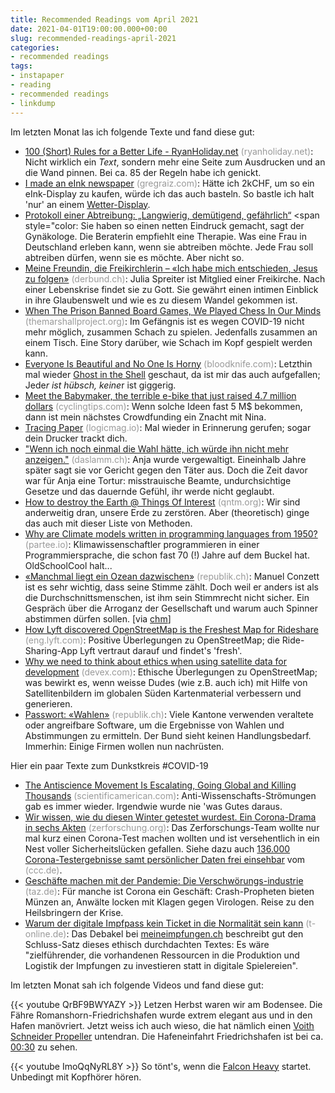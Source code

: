 ```yaml
---
title: Recommended Readings vom April 2021
date: 2021-04-01T19:00:00.000+00:00
slug: recommended-readings-april-2021
categories:
- recommended readings
tags:
- instapaper
- reading
- recommended readings
- linkdump
---
```


Im letzten Monat las ich folgende Texte und fand diese gut:

- [100 (Short) Rules for a Better Life - RyanHoliday.net](https://ryanholiday.net/100-rules/) <span style="color: #999999;">(ryanholiday.net)</span>: Nicht wirklich ein *Text*, sondern mehr eine Seite zum Ausdrucken und an die Wand pinnen. Bei ca. 85 der Regeln habe ich genickt.
- [I made an eInk newspaper](https://gregraiz.com/i-made-an-eink-newspaper/) <span style="color: #999999;">(gregraiz.com)</span>: Hätte ich 2kCHF, um so ein eInk-Display zu kaufen, würde ich das auch basteln. So bastle ich halt 'nur' an einem [Wetter-Display](https://github.com/samsonmking/epaper.js). 
- [Protokoll einer Abtreibung: „Langwierig, demütigend, gefährlich“](https://plus.tagesspiegel.de/gesellschaft/abtreibung-in-deutschland-ich-rufe-niemand-kommt-117773.html) <span style="color: Sie haben so einen netten Eindruck gemacht, sagt der Gynäkologe. Die Beraterin empfiehlt eine Therapie. Was eine Frau in Deutschland erleben kann, wenn sie abtreiben möchte. Jede Frau soll abtreiben dürfen, wenn sie es möchte. Aber nicht so.
- [Meine Freundin, die Freikirchlerin – «Ich habe mich entschieden, Jesus zu folgen»](https://www.derbund.ch/ich-habe-mich-entschieden-jesus-zu-folgen-425892205303) <span style="color: #999999;">(derbund.ch)</span>: Julia Spreiter ist Mitglied einer Freikirche. Nach einer Lebenskrise findet sie zu Gott. Sie gewährt einen intimen Einblick in ihre Glaubenswelt und wie es zu diesem Wandel gekommen ist.
- [When The Prison Banned Board Games, We Played Chess In Our Minds](https://www.themarshallproject.org/2021/02/11/when-the-prison-banned-board-games-we-played-chess-in-our-minds) <span style="color: #999999;">(themarshallproject.org)</span>: Im Gefängnis ist es wegen COVID-19 nicht mehr möglich, zusammen Schach zu spielen. Jedenfalls zusammen an einem Tisch. Eine Story darüber, wie Schach im Kopf gespielt werden kann.
- [Everyone Is Beautiful and No One Is Horny](https://bloodknife.com/everyone-beautiful-no-one-horny/) <span style="color: #999999;">(bloodknife.com)</span>: Letzthin mal wieder [Ghost in the Shell](https://www.imdb.com/title/tt1219827/) geschaut, da ist mir das auch aufgefallen; Jede*r ist hübsch, keine*r ist giggerig.
- [Meet the Babymaker, the terrible e-bike that just raised 4.7 million dollars](https://cyclingtips.com/2020/04/meet-the-babymaker-the-terrible-e-bike-that-just-raised-4-7-million-dollars/) <span style="color: #999999;">(cyclingtips.com)</span>: Wenn solche Ideen fast 5 M$ bekommen, dann ist mein nächstes Crowdfunding ein Znacht mit Nina.
- [Tracing Paper](https://logicmag.io/security/tracing-paper/) <span style="color: #999999;">(logicmag.io)</span>: Mal wieder in Erinnerung gerufen; sogar dein Drucker trackt dich.
- ["Wenn ich noch einmal die Wahl hätte, ich würde ihn nicht mehr anzeigen."](https://daslamm.ch/wenn-ich-noch-einmal-die-wahl-haette-ich-wuerde-ihn-nicht-mehr-anzeigen/) <span style="color: #999999;">(daslamm.ch)</span>: Anja wurde vergewaltigt. Eineinhalb Jahre später sagt sie vor Gericht gegen den Täter aus. Doch die Zeit davor war für Anja eine Tortur: misstrauische Beamte, undurchsichtige Gesetze und das dauernde Gefühl, ihr werde nicht geglaubt.
- [How to destroy the Earth @ Things Of Interest](https://qntm.org/destroy) <span style="color: #999999;">(qntm.org)</span>: Wir sind anderweitig dran, unsere Erde zu zerstören. Aber (theoretisch) ginge das auch mit dieser Liste von Methoden.
- [Why are Climate models written in programming languages from 1950?](https://partee.io/2021/02/21/climate-model-response/) <span style="color: #999999;">(partee.io)</span>: Klimawissenschaftler programmieren in einer Programmiersprache, die schon fast 70 (!) Jahre auf dem Buckel hat. OldSchoolCool halt...
- [«Manchmal liegt ein Ozean dazwischen»](https://www.republik.ch/2021/03/15/im-alltag-ueberfordert-zu-sein-bedeutet-nicht-dass-du-dir-keine-politische-meinung-bilden-kannst) <span style="color: #999999;">(republik.ch)</span>: Manuel Conzett ist es sehr wichtig, dass seine Stimme zählt. Doch weil er anders ist als die Durchschnitts­menschen, ist ihm sein Stimmrecht nicht sicher. Ein Gespräch über die Arroganz der Gesellschaft und warum auch Spinner abstimmen dürfen sollen. [via [chm](https://twitter.com/MurielStaub/status/1371930963874357255/retweets)]
- [How Lyft discovered OpenStreetMap is the Freshest Map for Rideshare](https://eng.lyft.com/how-lyft-discovered-openstreetmap-is-the-freshest-map-for-rideshare-a7a41bf92ec) <span style="color: #999999;">(eng.lyft.com)</span>: Positive Überlegungen zu OpenStreetMap; die Ride-Sharing-App Lyft vertraut darauf und findet's 'fresh'.
- [Why we need to think about ethics when using satellite data for development](https://www.devex.com/news/sponsored/why-we-need-to-think-about-ethics-when-using-satellite-data-for-development-99148) <span style="color: #999999;">(devex.com)</span>: Ethische Überlegungen zu OpenStreetMap; was bewirkt es, wenn weisse Dudes (wie z.B. auch ich) mit Hilfe von Satellitenbildern im globalen Süden Kartenmaterial verbessern und generieren.
- [Passwort: «Wahlen»](https://www.republik.ch/2020/09/25/passwort-wahlen) <span style="color: #999999;">(republik.ch)</span>: Viele Kantone verwenden veraltete oder angreifbare Software, um die Ergebnisse von Wahlen und Abstimmungen zu ermitteln. Der Bund sieht keinen Handlungsbedarf. Immerhin: Einige Firmen wollen nun nachrüsten.

Hier ein paar Texte zum Dunkstkreis #COVID-19

- [The Antiscience Movement Is Escalating, Going Global and Killing Thousands](https://www.scientificamerican.com/article/the-antiscience-movement-is-escalating-going-global-and-killing-thousands/) <span style="color: #999999;">(scientificamerican.com)</span>: Anti-Wissenschafts-Strömungen gab es immer wieder. Irgendwie wurde nie 'was Gutes daraus.
- [Wir wissen, wie du diesen Winter getestet wurdest. Ein Corona-Drama in sechs Akten](https://zerforschung.org/posts/medicus/) <span style="color: #999999;">(zerforschung.org)</span>: Das Zerforschungs-Team wollte nur mal kurz einen Corona-Test machen wollten und ist versehentlich in ein Nest voller Sicherheitslücken gefallen. Siehe dazu auch [136.000 Corona-Testergebnisse samt persönlicher Daten frei einsehbar](https://www.ccc.de/de/updates/2021/corona-testergebnisse) vom <span style="color: #999999;">(ccc.de)</span>.
- [Geschäfte machen mit der Pandemie: Die Verschwörungs-industrie](https://taz.de/!5754871/) <span style="color: #999999;">(taz.de)</span>: Für manche ist Corona ein Geschäft: Crash-Propheten bieten Münzen an, Anwälte locken mit Klagen gegen Virologen. Reise zu den Heilsbringern der Krise.
- [Warum der digitale Impfpass kein Ticket in die Normalität sein kann](https://www.t-online.de/-/89344652) <span style="color: #999999;">(t-online.de)</span>: Das Debakel bei [meineimpfungen.ch](https://www.meineimpfungen.ch/maintenance/faq/) beschreibt gut den Schluss-Satz dieses ethisch durchdachten Textes: Es wäre "zielführender, die vorhandenen Ressourcen in die Produktion und Logistik der Impfungen zu investieren statt in digitale Spielereien".

Im letzten Monat sah ich folgende Videos und fand diese gut:

{{< youtube QrBF9BWYAZY >}}
Letzen Herbst waren wir am Bodensee.
Die Fähre Romanshorn-Friedrichshafen wurde extrem elegant aus und in den Hafen manövriert.
Jetzt weiss ich auch wieso, die hat nämlich einen [Voith Schneider Propeller](https://en.wikipedia.org/wiki/Voith_Schneider_Propeller) untendran.
Die Hafeneinfahrt Friedrichshafen ist bei ca. [00:30](https://youtu.be/QrBF9BWYAZY?t=30) zu sehen.

{{< youtube ImoQqNyRL8Y >}}
So tönt's, wenn die [Falcon Heavy](https://www.spacex.com/vehicles/falcon-heavy/) startet.
Unbedingt mit Kopfhörer hören.
